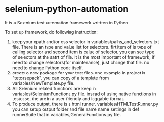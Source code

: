 # selenium-python-automation
It is a Selenium test automation framework writtten in Python

To set up framework, do following instruction:

1. keep your xpath and/or css selector in variables/paths_and_selectors.txt file. There is an type and value list for selectors. firt item of is type of calling selector and second item is calue of selector. you can see type of selectors at the satrt of file. It is the most important of framework, if need to change selectors(for maintenance), just change that file. no need to change Python code itself.
2. create a new package for your test files. one example in project is "tetcasepack". you can copy of a template from variables/NewTemplate.py file. 
3. All Selenium related functions are keep in variables/SeleniumFunctions.py file. insead of using native functions in testcase, the are in a user friendly and loggable format.
4. To produce output, there is a html runner. variables/HTMLTestRunner.py you can setup output folder and file name name settings in  def runnerSuite that in variables/GeneralFunctions.py file.

